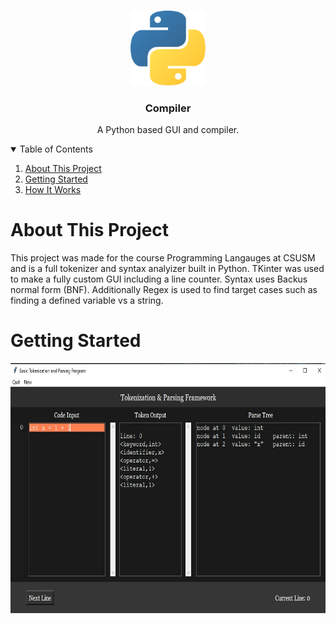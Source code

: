 <!-- PROJECT LOGO -->
<br />
<p align="center">
  <img src="../images/python-logo.png" alt="Logo" width="120" height="120">

  <h3 align="center">Compiler</h3>
  <p align="center">
  A Python based GUI and compiler.
  </p>
</p>

<!-- TABLE OF CONTENTS -->
<details open="open">
  <summary>Table of Contents</summary>
  <ol>
    <li>
      <a href="about-this-project">About This Project</a>
    </li>
    <li>
      <a href="getting-started">Getting Started</a>
    </li>
    <li>
      <a href="how-it-works">How It Works</a>
    </li>
  </ol>
  
<!-- ABOUT THIS PROJECT -->
# About This Project
This project was made for the course Programming Langauges at CSUSM and is a full tokenizer and syntax analyizer built in Python. TKinter was used to make a fully custom GUI including a line counter. Syntax uses Backus normal form (BNF). Additionally Regex is used to find target cases such as finding a defined variable vs a string.
<!-- GETTING STARTED-->
# Getting Started
<p align = "center">
  <img src="../images/compilerscreenshot.png" alt="Logo" width="800" height ="400">  
<p>
